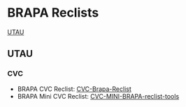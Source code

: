 # BRAPA Reclists

[UTAU](https://github.com/Team-BRAPA/BRAPA-Reclists/tree/main?tab=readme-ov-file#utau)

## UTAU

### CVC
- BRAPA CVC Reclist: [CVC-Brapa-Reclist](https://github.com/Team-BRAPA/CVC-Brapa-Reclist)
- BRAPA Mini CVC Reclist: [CVC-MINI-BRAPA-reclist-tools](https://github.com/Team-BRAPA/CVC-MINI-BRAPA-reclist-tools)
